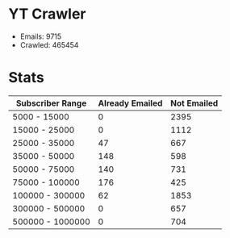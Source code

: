 # YT Crawler
- Emails: 9715
- Crawled: 465454

# Stats
| Subscriber Range  | Already Emailed | Not Emailed |
|-------|-------|-------|
| 5000 - 15000 | 0 | 2395 |
| 15000 - 25000 | 0 | 1112 |
| 25000 - 35000 | 47 | 667 |
| 35000 - 50000 | 148 | 598 |
| 50000 - 75000 | 140 | 731 |
| 75000 - 100000 | 176 | 425 |
| 100000 - 300000 | 62 | 1853 |
| 300000 - 500000 | 0 | 657 |
| 500000 - 1000000 | 0 | 704 |
